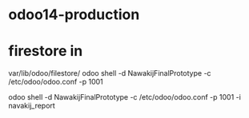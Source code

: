 # odoo14-production

# firestore in 
var/lib/odoo/filestore/ 
odoo shell -d NawakijFinalPrototype -c /etc/odoo/odoo.conf -p 1001

odoo shell -d NawakijFinalPrototype -c /etc/odoo/odoo.conf  -p 1001 -i navakij_report